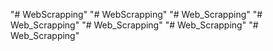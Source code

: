 "# WebScrapping" 
"# WebScrapping" 
"# Web_Scrapping" 
"# Web_Scrapping" 
"# Web_Scrapping" 
"# Web_Scrapping" 
"# Web_Scrapping" 
